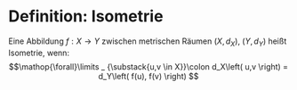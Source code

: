 # Definition: Isometrie
Eine Abbildung $f : X \to Y$ zwischen metrischen Räumen $\left( X,d_X \right), \ \left( Y,d_Y \right)$ heißt Isometrie, wenn:
$$\mathop{\forall}\limits _ {\substack{u,v \in X}}\colon d_X\left( u,v \right) = d_Y\left( f(u), f(v) \right) $$
